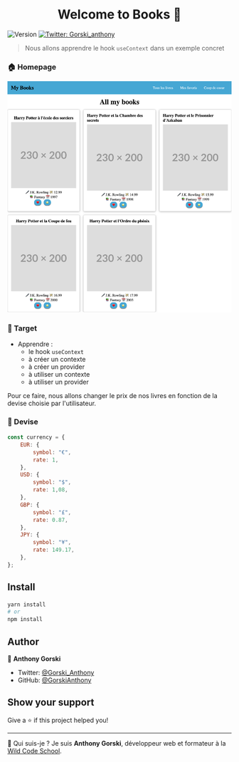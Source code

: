 <h1 align="center">Welcome to Books 👋</h1>
<p>
  <img alt="Version" src="https://img.shields.io/badge/version-0.0.0-blue.svg?cacheSeconds=2592000" />
  <a href="https://twitter.com/Gorski_anthony" target="_blank">
    <img alt="Twitter: Gorski_anthony" src="https://img.shields.io/twitter/follow/Gorski_anthony.svg?style=social" />
  </a>
</p>

> Nous allons apprendre le hook `useContext` dans un exemple concret

### 🏠 Homepage

![Homepage](./docs/homepage.png)

### 🎯 Target

-   Apprendre :
    -   le hook `useContext`
    -   à créer un contexte
    -   à créer un provider
    -   à utiliser un contexte
    -   à utiliser un provider

Pour ce faire, nous allons changer le prix de nos livres en fonction de la devise choisie par l'utilisateur.

### 💸 Devise

```js
const currency = {
	EUR: {
		symbol: "€",
		rate: 1,
	},
	USD: {
		symbol: "$",
		rate: 1,08,
	},
	GBP: {
		symbol: "£",
		rate: 0.87,
	},
	JPY: {
		symbol: "¥",
		rate: 149.17,
	},
};
```

## Install

```sh
yarn install
# or
npm install
```

## Author

👤 **Anthony Gorski**

-   Twitter: [@Gorski_Anthony](https://twitter.com/Gorski_Anthony)
-   GitHub: [@GorskiAnthony](https://github.com/GorskiAnthony)

## Show your support

Give a ⭐️ if this project helped you!

---

👋 Qui suis-je ?
Je suis **Anthony Gorski**, développeur web et formateur à la [Wild Code School](https://www.wildcodeschool.com/fr-FR).
